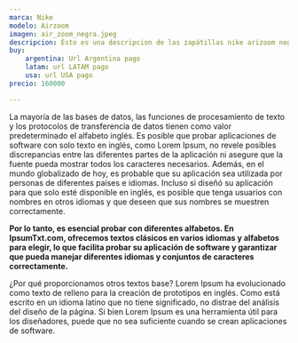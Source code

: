 ```yaml
---
marca: Nike
modelo: Airzoom
imagen: air_zoom_negra.jpeg
descripcion: Ésto es una descripcion de las zapátillas nike arizoom negras del talle 34 al 44
buy:
    argentina: Url Argentina pago
    latam: url LATAM pago
    usa: url USA pago
precio: 160000

---
```


La mayoría de las bases de datos, las funciones de procesamiento de texto y los protocolos de transferencia de datos tienen como valor predeterminado el alfabeto inglés. Es posible que probar aplicaciones de software con solo texto en inglés, como Lorem Ipsum, no revele posibles discrepancias entre las diferentes partes de la aplicación ni asegure que la fuente pueda mostrar todos los caracteres necesarios. Además, en el mundo globalizado de hoy, es probable que su aplicación sea utilizada por personas de diferentes países e idiomas. Incluso si diseñó su aplicación para que solo esté disponible en inglés, es posible que tenga usuarios con nombres en otros idiomas y que deseen que sus nombres se muestren correctamente.

**Por lo tanto, es esencial probar con diferentes alfabetos. En IpsumTxt.com, ofrecemos textos clásicos en varios idiomas y alfabetos para elegir, lo que facilita probar su aplicación de software y garantizar que pueda manejar diferentes idiomas y conjuntos de caracteres correctamente.**

¿Por qué proporcionamos otros textos base?
Lorem Ipsum ha evolucionado como texto de relleno para la creación de prototipos en inglés. Como está escrito en un idioma latino que no tiene significado, no distrae del análisis del diseño de la página. Si bien Lorem Ipsum es una herramienta útil para los diseñadores, puede que no sea suficiente cuando se crean aplicaciones de software.